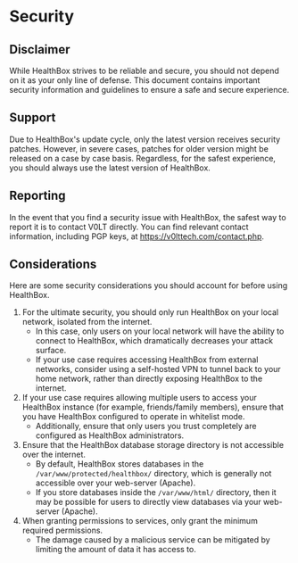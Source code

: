 # Security

## Disclaimer

While HealthBox strives to be reliable and secure, you should not depend on it as your only line of defense. This document contains important security information and guidelines to ensure a safe and secure experience.


## Support

Due to HealthBox's update cycle, only the latest version receives security patches. However, in severe cases, patches for older version might be released on a case by case basis. Regardless, for the safest experience, you should always use the latest version of HealthBox.


## Reporting

In the event that you find a security issue with HealthBox, the safest way to report it is to contact V0LT directly. You can find relevant contact information, including PGP keys, at <https://v0lttech.com/contact.php>.


## Considerations

Here are some security considerations you should account for before using HealthBox.

1. For the ultimate security, you should only run HealthBox on your local network, isolated from the internet.
    - In this case, only users on your local network will have the ability to connect to HealthBox, which dramatically decreases your attack surface.
    - If your use case requires accessing HealthBox from external networks, consider using a self-hosted VPN to tunnel back to your home network, rather than directly exposing HealthBox to the internet.
2. If your use case requires allowing multiple users to access your HealthBox instance (for example, friends/family members), ensure that you have HealthBox configured to operate in whitelist mode.
    - Additionally, ensure that only users you trust completely are configured as HealthBox administrators.
3. Ensure that the HealthBox database storage directory is not accessible over the internet.
    - By default, HealthBox stores databases in the `/var/www/protected/healthbox/` directory, which is generally not accessible over your web-server (Apache).
    - If you store databases inside the `/var/www/html/` directory, then it may be possible for users to directly view databases via your web-server (Apache).
4. When granting permissions to services, only grant the minimum required permissions.
    - The damage caused by a malicious service can be mitigated by limiting the amount of data it has access to.
